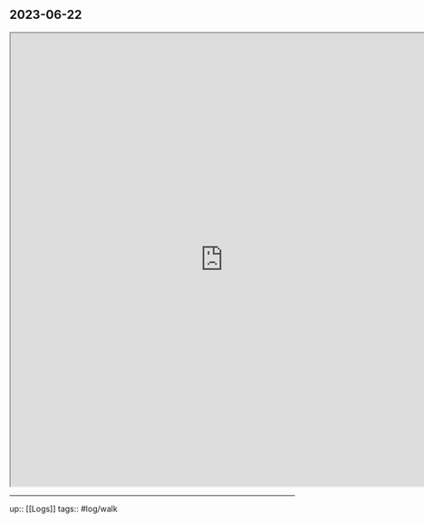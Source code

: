 ## 2023-06-22


<iframe height=800 width=750 src="https://www.mapmyride.com/workout/7352377225"></iframe>

---

up:: [[Logs]]
tags:: #log/walk 

